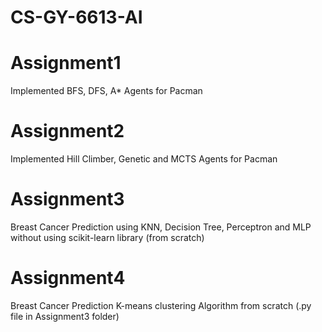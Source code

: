# CS-GY-6613-AI

# Assignment1
Implemented BFS, DFS, A* Agents for Pacman

# Assignment2
Implemented Hill Climber, Genetic and MCTS Agents for Pacman

# Assignment3
Breast Cancer Prediction using KNN, Decision Tree, Perceptron and MLP without using scikit-learn library (from scratch)

# Assignment4
Breast Cancer Prediction K-means clustering Algorithm from scratch (.py file in Assignment3 folder)

